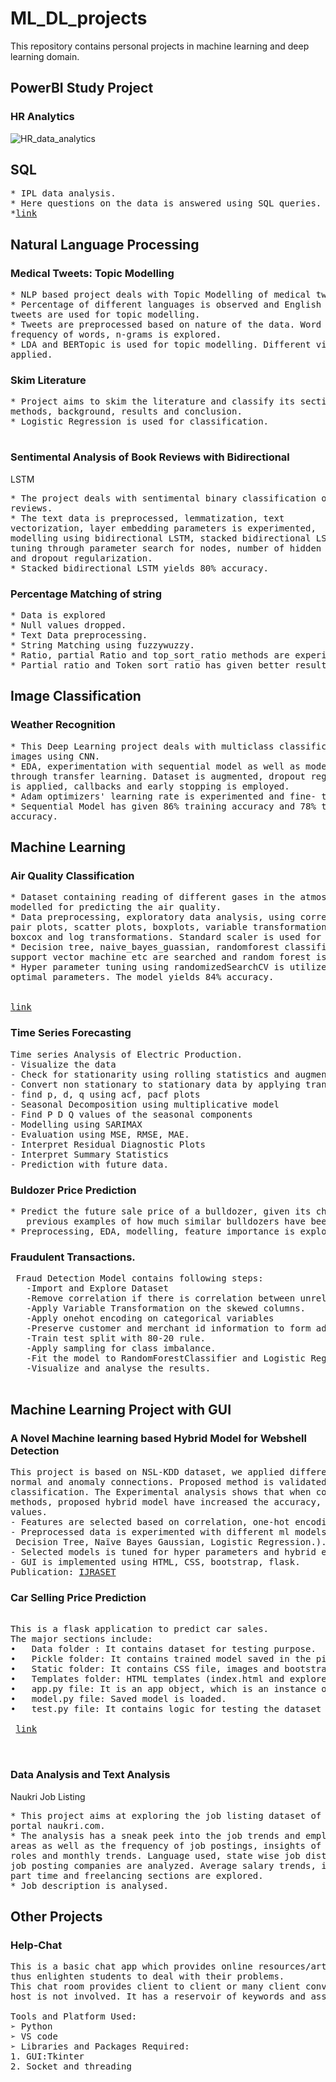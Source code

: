 # ML_DL_projects 
This repository contains personal projects in machine learning and deep learning domain.
## PowerBI Study Project 
### HR Analytics
  
   ![HR_data_analytics](https://github.com/pooja614/ML_DL_projects/assets/69869583/58895fb3-1703-4663-8f56-4d482ac7dd9e)




## SQL 
<pre>
* IPL data analysis. 
* Here questions on the data is answered using SQL queries. 
*<a href="https://github.com/pooja614/ML_DL_projects/blob/main/SQL_IPL_Data_Analysis.ipynb">link</a>
</pre> 
## Natural Language Processing
### Medical Tweets: Topic Modelling
<pre>
* NLP based project deals with Topic Modelling of medical tweets.
* Percentage of different languages is observed and English language
tweets are used for topic modelling.
* Tweets are preprocessed based on nature of the data. Word Cloud,
frequency of words, n-grams is explored.
* LDA and BERTopic is used for topic modelling. Different visualizations are
applied.
</pre>
### Skim Literature
<pre>
* Project aims to skim the literature and classify its sections: objective,
methods, background, results and conclusion.
* Logistic Regression is used for classification.<br>
</pre> 

### Sentimental Analysis of Book Reviews with Bidirectional
LSTM
<pre>
* The project deals with sentimental binary classification of book
reviews. 
* The text data is preprocessed, lemmatization, text
vectorization, layer embedding parameters is experimented,
modelling using bidirectional LSTM, stacked bidirectional LSTM. Fine
tuning through parameter search for nodes, number of hidden layers
and dropout regularization.
* Stacked bidirectional LSTM yields 80% accuracy. 
</pre> 

### Percentage Matching of string 
<pre>
* Data is explored 
* Null values dropped. 
* Text Data preprocessing. 
* String Matching using fuzzywuzzy.
* Ratio, partial Ratio and top_sort_ratio methods are experimented.  
* Partial ratio and Token_sort_ratio has given better results. 
</pre>
## Image Classification
### Weather Recognition
<pre>
* This Deep Learning project deals with multiclass classification of weather
images using CNN.
* EDA, experimentation with sequential model as well as modelling
through transfer learning. Dataset is augmented, dropout regularization
is applied, callbacks and early stopping is employed.
* Adam optimizers' learning rate is experimented and fine- tuned.
* Sequential Model has given 86% training accuracy and 78% test
accuracy.
</pre> 

## Machine Learning
### Air Quality Classification
<pre>
* Dataset containing reading of different gases in the atmosphere is
modelled for predicting the air quality.
* Data preprocessing, exploratory data analysis, using correlation matrix,
pair plots, scatter plots, boxplots, variable transformation is done using
boxcox and log transformations. Standard scaler is used for scaling.
* Decision tree, naive_bayes_guassian, randomforest classifier, Xgb,
support vector machine etc are searched and random forest is chosen.
* Hyper parameter tuning using randomizedSearchCV is utilized to choose
optimal parameters. The model yields 84% accuracy. 
<br>
<a href = "https://github.com/pooja614/ML_DL_projects/blob/main/Statistic_Analysis_and_Classification_of_Air_Pollution.ipynb">link</a>
</pre>  

### Time Series Forecasting
<pre>
Time series Analysis of Electric Production. 
- Visualize the data
- Check for stationarity using rolling statistics and augmented dickey fuller test
- Convert non stationary to stationary data by applying tranaformation and differencing techniques.
- find p, d, q using acf, pacf plots
- Seasonal Decomposition using multiplicative model
- Find P D Q values of the seasonal components
- Modelling using SARIMAX
- Evaluation using MSE, RMSE, MAE.
- Interpret Residual Diagnostic Plots
- Interpret Summary Statistics
- Prediction with future data.
</pre>
### Buldozer Price Prediction 
<pre>
* Predict the future sale price of a bulldozer, given its characteristics and 
   previous examples of how much similar bulldozers have been sold for. 
* Preprocessing, EDA, modelling, feature importance is explored. 
</pre>
### Fraudulent Transactions. 
<pre>
 Fraud Detection Model contains following steps:
   -Import and Explore Dataset
   -Remove correlation if there is correlation between unrelated features. 
   -Apply Variable Transformation on the skewed columns. 
   -Apply onehot encoding on categorical variables
   -Preserve customer and merchant id information to form additional categorical features. 
   -Train test split with 80-20 rule. 
   -Apply sampling for class imbalance. 
   -Fit the model to RandomForestClassifier and Logistic Regression. 
   -Visualize and analyse the results. 
  </pre>
## Machine Learning Project with GUI  

### A Novel Machine learning based Hybrid Model for Webshell Detection
<pre>
This project is based on NSL-KDD dataset, we applied different algorithms to NSL-KDD data set to classify
normal and anomaly connections. Proposed method is validated by 10 fold cross validation for the
classification. The Experimental analysis shows that when compared to other classification
methods, proposed hybrid model have increased the accuracy, precision, recall and f-measure
values.
- Features are selected based on correlation, one-hot encoding, standard scaling is applied.
- Preprocessed data is experimented with different ml models (Naïve Bayes Bernoulli, KNN,
 Decision Tree, Naïve Bayes Gaussian, Logistic Regression.).
- Selected models is tuned for hyper parameters and hybrid ensemble is performed.
- GUI is implemented using HTML, CSS, bootstrap, flask. 
Publication: <a href = "https://doi.org/10.22214/ijraset.2021.35644">IJRASET</a> 
</pre>

### Car Selling Price Prediction 

 <pre> 
This is a flask application to predict car sales. 
The major sections include:
•	Data folder : It contains dataset for testing purpose. 
•	Pickle folder: It contains trained model saved in the pickle format.
•	Static folder: It contains CSS file, images and bootstrap framework. 
•	Templates folder: HTML templates (index.html and explore.html) is contained. 
•	app.py file: It is an app object, which is an instance of the Flask object. It will act as the central configuration object for the entire application. It is used to set up pieces of the application required for extended functionality.
•	model.py file: Saved model is loaded. 
•	test.py file: It contains logic for testing the dataset whose results are displayed in explore.html 
  
 <a href = "https://github.com/pooja614/CarSelling">link</a>

 </pre>


### Data Analysis and Text Analysis 
Naukri Job Listing 
<pre>
* This project aims at exploring the job listing dataset of professional job
portal naukri.com.
* The analysis has a sneak peek into the job trends and employment hub
areas as well as the frequency of job postings, insights of high paying job
roles and monthly trends. Language used, state wise job distributions, top
job posting companies are analyzed. Average salary trends, insights into
part time and freelancing sections are explored.
* Job description is analysed. 
</pre>

## Other Projects

### Help-Chat
<pre>
This is a basic chat app which provides online resources/articles based on the chats and 
thus enlighten students to deal with their problems. 
This chat room provides client to client or many client conversation thus third person or 
host is not involved. It has a reservoir of keywords and associated online link in a csv file. As the keyword is involved in the chat, the clickable link pops up. 

Tools and Platform Used:
➢ Python
➢ VS code
➢ Libraries and Packages Required:
1. GUI:Tkinter
2. Socket and threading 
</pre>
